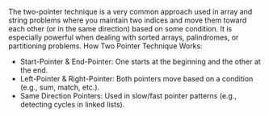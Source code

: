 The two-pointer technique is a very common approach used in array and string problems where you maintain two indices and move them toward each other (or in the same direction) based on some condition. It is especially powerful when dealing with sorted arrays, palindromes, or partitioning problems.
How Two Pointer Technique Works:
* Start-Pointer & End-Pointer: One starts at the beginning and the other at the end.
* Left-Pointer & Right-Pointer: Both pointers move based on a condition (e.g., sum, match, etc.).
* Same Direction Pointers: Used in slow/fast pointer patterns (e.g., detecting cycles in linked lists).
